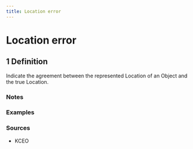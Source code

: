 ```yaml
---
title: Location error
---
```


# Location error

## 1 Definition

Indicate the agreement between the represented Location of an Object and the true Location. 

### Notes 

### Examples 

### Sources
- KCEO